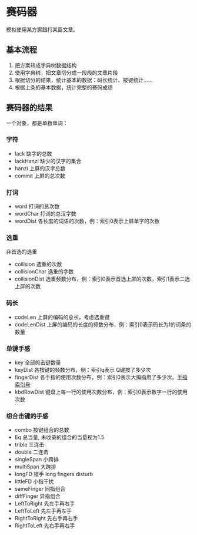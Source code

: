 # 赛码器
模拟使用某方案跟打某篇文章。
## 基本流程
1. 把方案转成字典树数据结构
2. 使用字典树，把文章切分成一段段的文章片段
3. 根据切分的结果，统计基本的数据：码长统计、按键统计……
4. 根据上条的基本数据，统计完整的赛码成绩

## 赛码器的结果
一个对象，都是单数单词：
### 字符
- lack          缺字的总数
- lackHanzi     缺少的汉字的集合
- hanzi         上屏的汉字总数
- commit        上屏的总次数

### 打词
- word          打词的总次数
- wordChar      打词的总汉字数
- wordDist      各长度的词语的次数，例：索引0表示上屏单字的次数

### 选重
非首选的选重
- collision     选重的次数
- collisionChar 选重的字数
- collisionDist 选重频数分布，例：索引0表示首选上屏的次数，索引1表示二选上屏的次数

### 码长
- codeLen       上屏的编码的总长，考虑选重键
- codeLenDist   上屏的编码的长度的频数分布，例：索引0表示码长为1的词条的数量

### 单键手感
- key           全部的击键数量
- keyDist       各按键的频数分布，例：索引q表示 Q键按了多少次
- fingerDist    各手指的使用次数分布，例：索引0表示大拇指用了多少次。[手指索引号](../README.md)
- kbdRowDist    键盘上每一行的使用次数分布，例：索引0表示数字一行的使用次数

### 组合击键的手感
- combo         按键组合的总数
- Eq            总当量, 未收录的组合的当量视为1.5
- trible        三连击
- double        二连击
- singleSpan    小跨排
- multiSpan     大跨排
- longFD        错手 long fingers disturb
- littleFD      小指干扰
- sameFinger    同指组合
- diffFinger    异指组合
- LeftToRight   先左手再右手
- LeftToLeft    先左手再左手
- RightToRight  先右手再右手
- RightToLeft   先右手再右手


